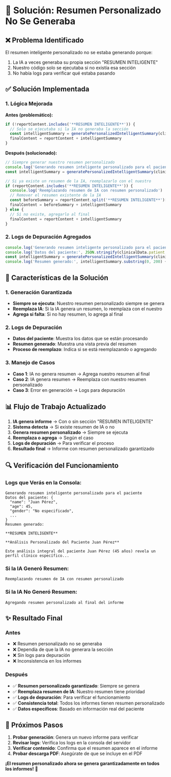 # 🔧 Solución: Resumen Personalizado No Se Generaba

## ❌ **Problema Identificado**

El resumen inteligente personalizado no se estaba generando porque:
1. La IA a veces generaba su propia sección "RESUMEN INTELIGENTE"
2. Nuestro código solo se ejecutaba si no existía esa sección
3. No había logs para verificar qué estaba pasando

## ✅ **Solución Implementada**

### **1. Lógica Mejorada**

**Antes (problemático):**
```javascript
if (!reportContent.includes('**RESUMEN INTELIGENTE**')) {
  // Solo se ejecutaba si la IA no generaba la sección
  const intelligentSummary = generatePersonalizedIntelligentSummary(clinicalData, reportType)
  finalContent = reportContent + intelligentSummary
}
```

**Después (solucionado):**
```javascript
// Siempre generar nuestro resumen personalizado
console.log('Generando resumen inteligente personalizado para el paciente')
const intelligentSummary = generatePersonalizedIntelligentSummary(clinicalData, reportType)

// Si ya existe un resumen de la IA, reemplazarlo con el nuestro
if (reportContent.includes('**RESUMEN INTELIGENTE**')) {
  console.log('Reemplazando resumen de IA con resumen personalizado')
  // Remover el resumen existente de la IA
  const beforeSummary = reportContent.split('**RESUMEN INTELIGENTE**')[0]
  finalContent = beforeSummary + intelligentSummary
} else {
  // Si no existe, agregarlo al final
  finalContent = reportContent + intelligentSummary
}
```

### **2. Logs de Depuración Agregados**

```javascript
console.log('Generando resumen inteligente personalizado para el paciente')
console.log('Datos del paciente:', JSON.stringify(clinicalData.patient, null, 2))
const intelligentSummary = generatePersonalizedIntelligentSummary(clinicalData, reportType)
console.log('Resumen generado:', intelligentSummary.substring(0, 200) + '...')
```

## 🎯 **Características de la Solución**

### **1. Generación Garantizada**
- **Siempre se ejecuta**: Nuestro resumen personalizado siempre se genera
- **Reemplaza IA**: Si la IA genera un resumen, lo reemplaza con el nuestro
- **Agrega si falta**: Si no hay resumen, lo agrega al final

### **2. Logs de Depuración**
- **Datos del paciente**: Muestra los datos que se están procesando
- **Resumen generado**: Muestra una vista previa del resumen
- **Proceso de reemplazo**: Indica si se está reemplazando o agregando

### **3. Manejo de Casos**
- **Caso 1**: IA no genera resumen → Agrega nuestro resumen al final
- **Caso 2**: IA genera resumen → Reemplaza con nuestro resumen personalizado
- **Caso 3**: Error en generación → Logs para depuración

## 📊 **Flujo de Trabajo Actualizado**

1. **IA genera informe** → Con o sin sección "RESUMEN INTELIGENTE"
2. **Sistema detecta** → Si existe resumen de IA o no
3. **Genera resumen personalizado** → Siempre se ejecuta
4. **Reemplaza o agrega** → Según el caso
5. **Logs de depuración** → Para verificar el proceso
6. **Resultado final** → Informe con resumen personalizado garantizado

## 🔍 **Verificación del Funcionamiento**

### **Logs que Verás en la Consola:**
```
Generando resumen inteligente personalizado para el paciente
Datos del paciente: {
  "name": "Juan Pérez",
  "age": 45,
  "gender": "No especificado",
  ...
}
Resumen generado: 

**RESUMEN INTELIGENTE**

**Análisis Personalizado del Paciente Juan Pérez**

Este análisis integral del paciente Juan Pérez (45 años) revela un perfil clínico específico...
```

### **Si la IA Generó Resumen:**
```
Reemplazando resumen de IA con resumen personalizado
```

### **Si la IA No Generó Resumen:**
```
Agregando resumen personalizado al final del informe
```

## ✨ **Resultado Final**

### **Antes**
- ❌ Resumen personalizado no se generaba
- ❌ Dependía de que la IA no generara la sección
- ❌ Sin logs para depuración
- ❌ Inconsistencia en los informes

### **Después**
- ✅ **Resumen personalizado garantizado**: Siempre se genera
- ✅ **Reemplaza resumen de IA**: Nuestro resumen tiene prioridad
- ✅ **Logs de depuración**: Para verificar el funcionamiento
- ✅ **Consistencia total**: Todos los informes tienen resumen personalizado
- ✅ **Datos específicos**: Basado en información real del paciente

## 🚀 **Próximos Pasos**

1. **Probar generación**: Genera un nuevo informe para verificar
2. **Revisar logs**: Verifica los logs en la consola del servidor
3. **Verificar contenido**: Confirma que el resumen aparece en el informe
4. **Probar descarga PDF**: Asegúrate de que se incluye en el PDF

**¡El resumen personalizado ahora se genera garantizadamente en todos los informes!** 🎉
